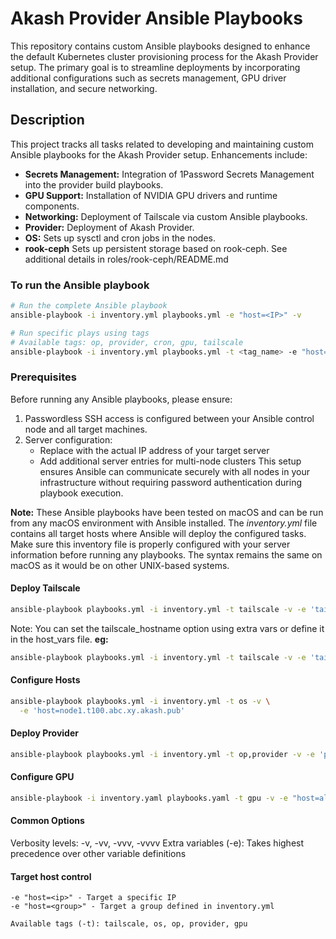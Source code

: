 # Akash Provider Ansible Playbooks

This repository contains custom Ansible playbooks designed to enhance the default Kubernetes cluster provisioning process for the Akash Provider setup. The primary goal is to streamline deployments by incorporating additional configurations such as secrets management, GPU driver installation, and secure networking.

## Description

This project tracks all tasks related to developing and maintaining custom Ansible playbooks for the Akash Provider setup. Enhancements include:

- **Secrets Management:** Integration of 1Password Secrets Management into the provider build playbooks.
- **GPU Support:** Installation of NVIDIA GPU drivers and runtime components.
- **Networking:** Deployment of Tailscale via custom Ansible playbooks.
- **Provider:** Deployment of Akash Provider.
- **OS:** Sets up sysctl and cron jobs in the nodes.
- **rook-ceph** Sets up persistent storage based on rook-ceph. See additional details in roles/rook-ceph/README.md

### To run the Ansible playbook
```bash
# Run the complete Ansible playbook
ansible-playbook -i inventory.yml playbooks.yml -e "host=<IP>" -v

# Run specific plays using tags
# Available tags: op, provider, cron, gpu, tailscale
ansible-playbook -i inventory.yml playbooks.yml -t <tag_name> -e "host=<IP>" -v
```


### Prerequisites
Before running any Ansible playbooks, please ensure:

1. Passwordless SSH access is configured between your Ansible control node and all target machines.
2. Server configuration:
    - Replace <server1> with the actual IP address of your target server
    - Add additional server entries for multi-node clusters
This setup ensures Ansible can communicate securely with all nodes in your infrastructure without requiring password authentication during playbook execution.

**Note:**
These Ansible playbooks have been tested on macOS and can be run from any macOS environment with Ansible installed. The *inventory.yml* file contains all target hosts where Ansible will deploy the configured tasks. Make sure this inventory file is properly configured with your server information before running any playbooks. The syntax remains the same on macOS as it would be on other UNIX-based systems.

#### Deploy Tailscale
```bash
ansible-playbook playbooks.yml -i inventory.yml -t tailscale -v -e 'tailscale_authkey=tskey-auth-xxxx host=node1.t100.abc.xy.akash.pub'
```
Note: You can set the tailscale_hostname option using extra vars or define it in the host_vars file.
**eg:**
```bash
ansible-playbook playbooks.yml -i inventory.yml -t tailscale -v -e 'tailscale_authkey=tskey-auth-xxxx host=node1.t100.abc.xy.akash.pub tailscale_hostname=node1.t100.abc.xy.akash.pub'
```

#### Configure Hosts
```bash
ansible-playbook playbooks.yml -i inventory.yml -t os -v \
  -e 'host=node1.t100.abc.xy.akash.pub'
```

#### Deploy Provider
```bash
ansible-playbook playbooks.yml -i inventory.yml -t op,provider -v -e 'provider_name=t100.abc.xy.akash.pub provider_version=0.6.9 host=node1.t100.abc.xy.akash.pub akash1_address=akash1xxxx'
```

#### Configure GPU
```bash
ansible-playbook -i inventory.yaml playbooks.yaml -t gpu -v -e "host=all"
```

#### Common Options
Verbosity levels: -v, -vv, -vvv, -vvvv
Extra variables (-e): Takes highest precedence over other variable definitions
#### Target host control
    -e "host=<ip>" - Target a specific IP
    -e "host=<group>" - Target a group defined in inventory.yml

    Available tags (-t): tailscale, os, op, provider, gpu
